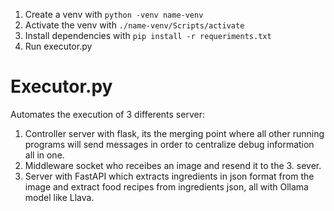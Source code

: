 1. Create a venv with ```python -venv name-venv```
2. Activate the venv with ```./name-venv/Scripts/activate```
3. Install dependencies with ```pip install -r requeriments.txt ```
4. Run executor.py

# Executor.py
Automates the execution of 3 differents server:
1. Controller server with flask, its the merging point where all other running programs will send messages in order to centralize debug information all in one.
2. Middleware socket who receibes an image and resend it to the 3. sever.
3. Server with FastAPI which extracts ingredients in json format from the image and extract food recipes from ingredients json, all with Ollama model like Llava.

